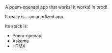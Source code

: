 A poem-openapi app that works!
It works! In prod!

It really is... an anodized app.

Its stack is:
- Poem-openapi
- Askama
- HTMX
